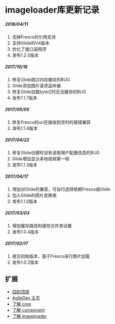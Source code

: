 # imageloader库更新记录

##### 2018/04/11
1. 去掉Fresco的引用支持
2. 支持Glide的V4版本
3. 优化了接口调用项
4. 发布1.2.0版本

##### 2017/10/18
1. 修复Glide跳过内存缓存的BUG
2. Glide添加图片请求监听器
3. 修复Glide加载byte[]时无法缓存的BUG
4. 发布1.1.7版本

##### 2017/05/05
1. 修复Fresco的uri在接收到空时的报错兼容
2. 发布1.1.4版本

##### 2017/04/22
1. 修复Glide创建时没有读取用户配置信息的BUG
2. Glide增加显示本地视频第一帧
3. 发布1.1.3版本

##### 2017/04/17
1. 增加对Glide的兼容，可自行选择依赖Fresco或Glide
2. 加入Glide的图片变换类
3. 发布1.1.0版本

##### 2017/03/03
1. 增加缓存路径和缓存文件夹设置
2. 发布1.0.4版本

##### 2017/02/17
1. 提交初始版本，基于Fresco进行图片加载
2. 发布1.0.2版本

## 扩展
- [回到顶部](https://github.com/LZ9/AgileDev/blob/master/imageloader/readme_imageloader_update.md#imageloader库更新记录)
- [AgileDev 主页](https://github.com/LZ9/AgileDev)
- [了解 core](https://github.com/LZ9/AgileDev/blob/master/core/readme_core.md)
- [了解 component](https://github.com/LZ9/AgileDev/blob/master/component/readme_component.md)
- [了解 imageloader](https://github.com/LZ9/AgileDev/blob/master/imageloader/readme_imageloader.md)

